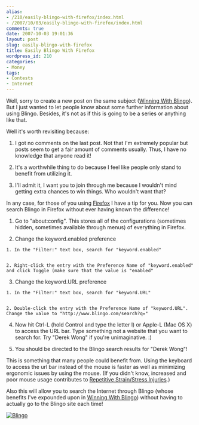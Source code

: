 ```yaml
---
alias:
- /210/easily-blingo-with-firefox/index.html
- /2007/10/03/easily-blingo-with-firefox/index.html
comments: true
date: 2007-10-03 19:01:36
layout: post
slug: easily-blingo-with-firefox
title: Easily Blingo With Firefox
wordpress_id: 210
categories:
- Money
tags:
- Contests
- Internet
---
```


Well, sorry to create a new post on the same subject ([Winning With Blingo](http://www.goingthewongway.com/2007/09/28/winning-with-blingo/)).  But I just wanted to let people know about some further information about using Blingo.  Besides, it's not as if this is going to be a series or anything like that.

Well it's worth revisiting because:




  1. I got no comments on the last post.  Not that I'm extremely popular but posts seem to get a fair amount of comments usually.  Thus, I have no knowledge that anyone read it!


  2. It's a worthwhile thing to do because I feel like people only stand to benefit from utilizing it.


  3. I'll admit it, I want you to join through me because I wouldn't mind getting extra chances to win things.  Who wouldn't want that?



In any case, for those of you using [Firefox](http://www.firefox.com) I have a tip for you.  Now you can search Blingo in Firefox without ever having known the difference!





  1. Go to "about:config".  This stores all of the configurations (sometimes hidden, sometimes available through menus) of everything in Firefox.


  2. Change the keyword.enabled preference


    1. In the "Filter:" text box, search for "keyword.enabled"


    2. Right-click the entry with the Preference Name of "keyword.enabled" and click Toggle (make sure that the value is "enabled"





  3. Change the keyword.URL preference


    1. In the "Filter:" text box, search for "keyword.URL"


    2. Double-click the entry with the Preference Name of "keyword.URL".  Change the value to "http://www.blingo.com/search?q="





  4. Now hit Ctrl-L (hold Control and type the letter l) or Apple-L (Mac OS X) to access the URL bar.  Type something not a website that you want to search for.  Try "Derek Wong" if you're unimaginative.  :)


  5. You should be directed to the Blingo search results for "Derek Wong"!



This is something that many people could benefit from.  Using the keyboard to access the url bar instead of the mouse is faster as well as minimizing ergonomic issues by using the mouse.  (If you didn't know, increased and poor mouse usage contributes to [Repetitive Strain/Stress Injuries](http://en.wikipedia.org/wiki/Repetitive_strain_injury).)  

Also this will allow you to search the Internet through Blingo (whose benefits I've expounded upon in [Winning With Blingo](http://www.goingthewongway.com/2007/09/28/winning-with-blingo/)) without having to actually go to the Blingo site each time!


[![Blingo](http://static.blingo.com/images/friendbuttons/200x75.8.blu.gif)](http://www.blingo.com/friends?ref=owaPzC8r5HDSi1bTz8zecl_Z1hU)

